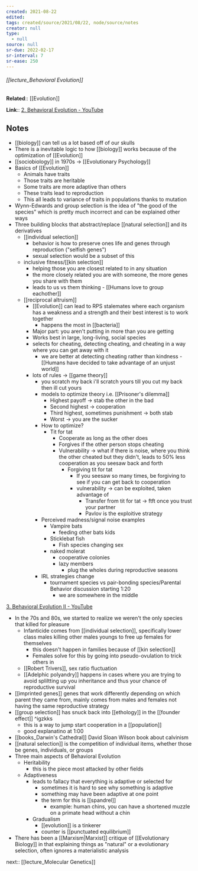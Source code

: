 ```yaml
---
created: 2021-08-22
edited: 
tags: created/source/2021/08/22, node/source/notes
creator: null
type:
  - null
source: null
sr-due: 2022-02-17
sr-interval: 7
sr-ease: 250
---
```


###### [[lecture_Behavioral Evolution]]

**Related**:: [[Evolution]]

**Link**:: [2. Behavioral Evolution - YouTube](https://youtu.be/Y0Oa4Lp5fLE)

## Notes

- [[biology]] can tell us a lot based off of our skulls
- There is a inevitable logic to how [[biology]] works because of the optimization of [[Evolution]]
- [[sociobiology]] in 1970s -> [[Evolutionary Psychology]]
- Basics of [[Evolution]]
	- Animals have traits
	- Those traits are heritable
	- Some traits are more adaptive than others
	- These traits lead to reproduction
	- This all leads to variance of traits in populations thanks to mutation
- Wynn-Edwards and group selection is the idea of "the good of the species" which is pretty much incorrect and can be explained other ways
- Three building blocks that abstract/replace [[natural selection]] and its derivatives
	- [[individual selection]]
		- behavior is how to preserve ones life and genes through reproduction ("selfish genes")
		- sexual selection would be a subset of this
	- inclusive fitness/[[kin selection]]
		- helping those you are closest related to in any situation
		- the more closely related you are with someone, the more genes you share with them
		- leads to us vs them thinking - [[Humans love to group eachother]]
	- [[reciprocal altruism]]
		- [[Evolution]] can lead to RPS stalemates where each organism has a weakness and a strength and their best interest is to work together
			- happens the most in [[bacteria]]
		- Major part: you aren't putting in more than you are getting
		- Works best in large, long-living, social species
		- selects for cheating, detecting cheating, and cheating in a way where you can get away with it
			- we are better at detecting cheating rather than kindness - [[Humans have decided to take advantage of an unjust world]]
		- lots of rules -> [[game theory]]
			- you scratch my back i'll scratch yours till you cut my back then ill cut yours
			- models to optimize theory i.e. [[Prisoner's dilemma]]
				- Highest payoff -> stab the other in the bad
				- Second highest -> cooperation
				- Third highest, sometimes punishment -> both stab
				- Worst -> you are the sucker
			- How to optimize?
				- Tit for tat
					- Cooperate as long as the other does
					- Forgives if the other person stops cheating
					- Vulnerability -> what if there is noise, where you think the other cheated but they didn't, leads to 50% less cooperation as you seesaw back and forth
						- Forgiving tit for tat 
							- If you seesaw so many times, be forgiving to see if you can get back to cooperation
							- vulnerability -> can be exploited, taken advantage of 
								- Transfer from tit for tat -> ftft once you trust your partner
								- Pavlov is the exploitive strategy
			- Perceived madness/signal noise examples
				- Vampire bats
					- feeding other bats kids
				- Sticklebat fish
					- Fish species changing sex
				- naked molerat
					- cooperative colonies
					- lazy members
						- plug the wholes during reproductive seasons
			- IRL strategies change
				- tournament species vs pair-bonding species/Parental Behavior discussion starting 1:20
					- we are somewhere in the middle

[3. Behavioral Evolution II - YouTube](https://www.youtube.com/watch?v=oKNAzl-XN4I&list=PL848F2368C90DDC3D&index=3)
- In the 70s and 80s, we started to realize we weren't the only species that killed for pleasure
	- Infanticide comes from [[individual selection]], specifically lower class males killing other males youngs to free up females for themselves
		- this doesn't happen in families because of [[kin selection]]
		- Females solve for this by going into pseudo-ovulation to trick others in 
	- [[Robert Trivers]], sex ratio fluctuation
	- [[Adelphic polyandry]] happens in cases where you are trying to avoid spliltting up you inheritance and thus your chance of reproductive survival
- [[imprinted genes]] genes that work differently depending on which parent they came from, mainly comes from males and females not having the same reproductive strategy
- [[group selection]] has snuck back into [[ethology]] in the [[founder effect]] ^igzkks
	- this is a way to jump start cooperation in a [[population]]
	- good explanatino at 1:00
- [[books_Darwin's Cathedral]] David Sloan Wilson book about calvinism
- [[natural selection]] is the competition of individual items, whether those be genes, individuals, or groups
- Three main aspects of Behavioral Evolution
	- Heritability
		- this is the piece most attacked by other fields
	- Adaptiveness
		- leads to fallacy that everything is adaptive or selected for
			- sometimes it is hard to see why something is adaptive
			- something may have been adaptive at one point
			- the term for this is [[spandrel]]
				- example: human chins, you can have a shortened muzzle on a primate head without a chin
		- Gradualism
			- [[evolution]] is a tinkerer
			- counter is [[punctuated equilibrium]]
- There has been a [[Marxism|Marxist]] critique of [[Evolutionary Biology]] in that explaining things as "natural"  or a evolutionary selection, often ignores a materialistic analysis 

next:: [[lecture_Molecular Genetics]]
